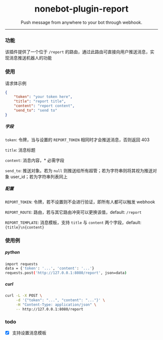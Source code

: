 <div align="center">

# nonebot-plugin-report

Push message from anywhere to your bot through webhook.

</div>

----

### 功能

该插件提供了一个位于 `/report` 的路由，通过此路由可直接向用户推送消息，实现消息推送机器人的功能

### 使用

请求体示例
```json
{
    "token": "your token here",
    "title": "report title",
    "content": "report content",
    "send_to": "send to"
}
```

##### 字段

`token`: 令牌，当与设置的 `REPORT_TOKEN` 相同时才会推送消息，否则返回 403

`title`: 消息标题

`content`: 消息内容，* 必需字段

`send_to`: 推送对象。若为 `null` 则推送给所有超管；若为字符串则将其视为推送对象 user_id；若为字符串列表同上

##### 配置

`REPORT_TOKEN`: 令牌，若不设置则不会进行验证，即所有人都可以触发 webhook

`REPORT_ROUTE`: 路由，若与其它路由冲突可以更换该值，default: `/report`

`REPORT_TEMPLATE`: 消息模板，支持 `title` 与 `content` 两个字段，default: `{title}\n{content}`

### 使用例

##### python

```bash
import requests
data = {'token': '...', 'content': '...'}
requests.post('http://127.0.0.1:8080/report', json=data)
```

##### curl

```bash
curl -L -X POST \
     -d '{"token": "...", "content": "..."}' \
     -H "Content-Type: application/json" \
     -- http://127.0.0.1:8080/report
```

### todo

- [x] 支持设置消息模板
